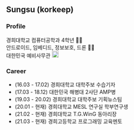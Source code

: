 ## Sungsu (korkeep)
### Profile
경희대학교 컴퓨터공학과 4학년 👨‍🎓  
안드로이드, 임베디드, 정보보호, 드론 👨‍💻  
대한민국 예비사무관 <img title="Korea" alt="Government" src="https://user-images.githubusercontent.com/20378368/117591495-bde01e80-b16f-11eb-9b12-0d82d9504abc.png" width="18"/>
<!--[![Contact Badge](https://img.shields.io/badge/Contact-010--xxxx--xxxx-f74c4b?style=flat-square&labelColor=a40000)](https://duo.google.com/)
[![Email Badge](https://img.shields.io/badge/Email-korkeep@naver.com-f74c4b?style=flat-square&labelColor=a40000&link=mailto:korkeep@naver.com)](mailto:korkeep@naver.com)
[![Work Badge](https://img.shields.io/badge/Work-mesl.khu.ac.kr-7885ff?style=flat-square&labelColor=4555ff)](http://mesl.khu.ac.kr/)-->

### Career
- (16.03 - 17.02) 경희대학교 대학주보 수습기자
- (17.03 - 18.12) 대한민국 해병대 2사단 AMP병
- (19.03 - 20.02) 경희대학교 대학주보 기획뉴스팀
- (20.01 - 현재) 경희대학교 MESL 연구실 학부연구생
- (21.02 - 현재) 경희대학교 T.G.WinG 동아리장
- (21.03 - 현재) 경희고등학교 프로그래밍 교육멘토

<!--
  **korkeep/korkeep** is a ✨ _special_ ✨ repository because its `README.md` (this file) appears on your GitHub profile.
  Here are some ideas to get you started:
  - 🔭 I’m currently working on ...
  - 🌱 I’m currently learning ...
  - 👯 I’m looking to collaborate on ...
  - 🤔 I’m looking for help with ...
  - 💬 Ask me about ...
  - 📫 How to reach me: ...
  - 😄 Pronouns: ...
  - ⚡ Fun fact: ...
-->
